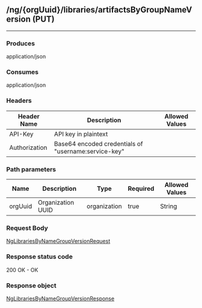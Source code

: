 ## /ng/{orgUuid}/libraries/artifactsByGroupNameVersion (PUT)
---
### Produces
application/json
### Consumes
application/json
### Headers
| Header Name | Description | Allowed Values |
| ----------- | ----------- | ----------- |
| API-Key | API key in plaintext |  |
| Authorization | Base64 encoded credentials of &quot;username:service-key&quot; |  |
### Path parameters
| Name | Description | Type | Required | Allowed Values |
| ----------- | ----------- | ----------- | ----------- | ----------- |
| orgUuid | Organization UUID | organization | true | String |
### Request Body
[NgLibrariesByNameGroupVersionRequest](<../../objects/NgLibrariesByNameGroupVersionRequest.md>)
### Response status code
200 OK - OK
### Response object
[NgLibrariesByNameGroupVersionResponse](<../../objects/NgLibrariesByNameGroupVersionResponse.md>)
